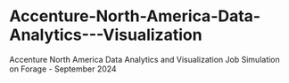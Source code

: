 # Accenture-North-America-Data-Analytics---Visualization
Accenture North America Data Analytics and Visualization Job Simulation on Forage - September 2024
